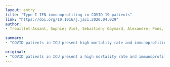 ```yaml
---
layout: entry
title: "Type I IFN immunoprofiling in COVID-19 patients"
link: "https://doi.org/10.1016/j.jaci.2020.04.029"
author:
- Trouillet-Assant, Sophie; Viel, Sebastien; Gaymard, Alexandre; Pons, Sylvie; Richard, Jean-Christophe; Perret, Magali; Villard, Marine; Brengel-Pesce, Karen; Lina, Bruno; Mezidi, Mehdi; Bitker, Laurent; Belot, Alexandre

summary:
- "COVID patients in ICU present high mortality rate and immunoprofiling reveals heterogeneous production of IFN-alpha2. About 20% of critically-ill patients unable to produce IFN. highlighting the immune response heterogenity and opening avenues for targeted therapies. COVD patients present a low mortality rate. Historians in IUC present high-risk patients with high mortality rates. Immunprofilation reveals a higher mortality rate with about 20% unable. to produce. patients present high ICU a high mortality. about 20 per cent of critically ill patients in."

original:
- "COVID patients in ICU present a high mortality rate and immunoprofiling reveals heterogeneous IFN-alpha2 production with about 20% of critically-ill patients unable to produce IFN-alpha2, highlighting the immune response heterogeneity and opening avenues for targeted therapies."
---
```


